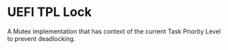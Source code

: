 # UEFI TPL Lock

A Mutex implementation that has context of the current Task Priority Level to prevent deadlocking.
